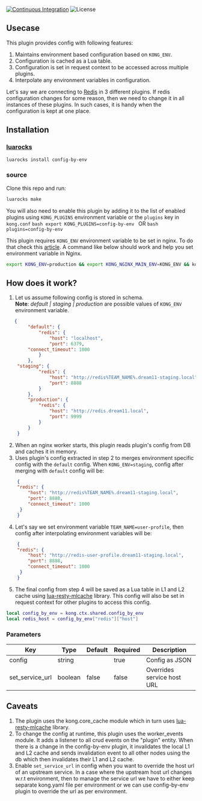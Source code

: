 [![Continuous Integration](https://github.com/dream11/kong-config-by-env/actions/workflows/ci.yml/badge.svg)](https://github.com/dream11/kong-config-by-env/actions/workflows/ci.yml)
![License](https://img.shields.io/badge/license-MIT-green.svg)

## Usecase
This plugin provides config with following features:
1. Maintains environment based configuration based on `KONG_ENV`.
2. Configuration is cached as a Lua table.
3. Configuration is set in request context to be accessed across multiple plugins.
4. Interpolate any environment variables in configuration.

Let's say we are connecting to [Redis](https://redis.io/) in 3 different plugins. If redis configuration changes for some reason, then we need to change it in all instances of these plugins. In such cases, it is handy when the configuration is kept at one place.


## Installation

### [luarocks](https://luarocks.org/modules/dream11/config-by-env)
```bash
luarocks install config-by-env
```

### source
Clone this repo and run:
```bash
luarocks make
```

You will also need to enable this plugin by adding it to the list of enabled plugins using `KONG_PLUGINS` environment variable or the `plugins` key in `kong.conf`
    ```bash
    export KONG_PLUGINS=config-by-env
    ```
OR
    ```bash
    plugins=config-by-env
    ```

      
This plugin requires `KONG_ENV` environment variable to be set in nginx. To do that check this [article](https://discuss.konghq.com/t/set-multiple-env-nginx-directives/7532). A command like below should work and help you set environment variable in Nginx.

```bash
export KONG_ENV=production && export KONG_NGINX_MAIN_ENV=KONG_ENV && kong start
```


## How does it work?
1. Let us assume following config is stored in schema.  
**Note**:  *default | staging | production* are possible values of `KONG_ENV` environment variable.
```json
   {
        "default": {
            "redis": {
                "host": "localhost",
                "port": 6379,
		"connect_timeout": 1000
            }
        },
	"staging": {
            "redis": {
                "host": "http://redis%TEAM_NAME%.dream11-staging.local",
                "port": 8888
            }
        },
        "production": {
            "redis": {
                "host": "http://redis.dream11.local",
                "port": 9999
            }
        }
    }
```
2. When an nginx worker starts, this plugin reads plugin's config from DB and caches it in memory.
3. Uses plugin's config extracted in step 2 to merges environment specific config with the `default` config. When `KONG_ENV=staging`, config after merging with `default` config will be:
```json
    {
	"redis": {
		"host": "http://redis%TEAM_NAME%.dream11-staging.local",
		"port": 8888,
		"connect_timeout": 1000
	 }
    }
```
4. Let's say we set environment variable `TEAM_NAME=user-profile`, then config after interpolating environment variables will be:
```json
    {
	"redis": {
		"host": "http://redis-user-profile.dream11-staging.local",
		"port": 8888,
		"connect_timeout": 1000
	 }
    }
```
5. The final config from step 4 will be saved as a Lua table in L1 and L2 cache using [lua-resty-mlcache](https://github.com/thibaultcha/lua-resty-mlcache) library. This config will also be set in request context for other plugins to access this config.
```lua
local config_by_env = kong.ctx.shared.config_by_env
local redis_host = config_by_env["redis"]["host"]
```

### Parameters

| Key | Type  | Default | Required | Description |
| --- | --- | --- | --- | --- |
| config | string |   | true | Config as JSON |
| set_service_url | boolean | false | false | Overrides service host URL |


## Caveats

1. The plugin uses the kong.core_cache module which in turn uses [lua-resty-mlcache](https://github.com/thibaultcha/lua-resty-mlcache) library.
2. To change the config at runtime, this plugin uses the worker_events module. It adds a listener to all crud events on the "plugin" entity. When there is a change in the config-by-env plugin, it invalidates the local L1 and L2 cache and sends invalidation event to all other nodes using the db which then invalidates their L1 and L2 cache.
3. Enable `set_service_url` in config when you want to override the host url of an upstream service. In a case where the upstream host url changes w.r.t environment, then to manage the service url we have to either keep separate kong.yaml file per environment or we can use config-by-env plugin to override the url as per environment.
